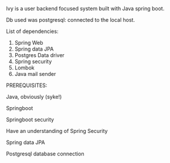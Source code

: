 Ivy is a user backend focused system built with Java spring boot.

Db used was postgresql: connected to the local host.

List of dependencies:
1. Spring Web
2. Spring data JPA
3. Postgres Data driver
4. Spring security
5. Lombok
6. Java mail sender


PREREQUISITES:

Java, obviously (syke!)

Springboot

Springboot security

Have an understanding of Spring Security

Spring data JPA

Postgresql database connection